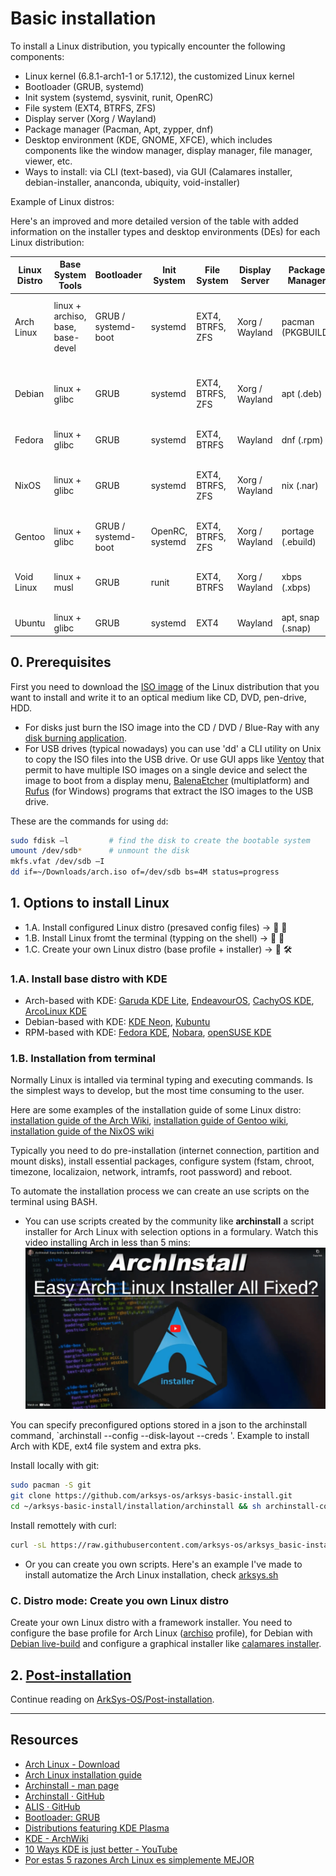 # Basic installation

To install a Linux distribution, you typically encounter the following components:
- Linux kernel (6.8.1-arch1-1 or 5.17.12), the customized Linux kernel
- Bootloader (GRUB, systemd)
- Init system (systemd, sysvinit, runit, OpenRC)
- File system (EXT4, BTRFS, ZFS)
- Display server (Xorg / Wayland)
- Package manager (Pacman, Apt, zypper, dnf)
- Desktop environment (KDE, GNOME, XFCE), which includes components like the window manager, display manager, file manager, viewer, etc.
- Ways to install: via CLI (text-based), via GUI (Calamares installer, debian-installer, ananconda, ubiquity, void-installer)

Example of Linux distros:

Here's an improved and more detailed version of the table with added information on the installer types and desktop environments (DEs) for each Linux distribution:

| Linux Distro    | Base System Tools                 | Bootloader          | Init System     | File System      | Display Server | Package Manager  | DE preinstalled  | Installer (Type)                          |
|-----------------|-----------------------------------|---------------------|-----------------|------------------|----------------|------------------|------------------|-------------------------------------------|
| Arch Linux      | linux + archiso, base, base-devel | GRUB / systemd-boot | systemd         | EXT4, BTRFS, ZFS | Xorg / Wayland | pacman (PKGBUILD)| --               | Text-based CLI / archinstall (script CLI) |
| Debian          | linux + glibc                     | GRUB                | systemd         | EXT4, BTRFS, ZFS | Xorg / Wayland | apt (.deb)       | --               | Debian Installer (GUI and Text-based CLI) |
| Fedora          | linux + glibc                     | GRUB                | systemd         | EXT4, BTRFS      | Wayland        | dnf (.rpm)       | GNOME, KDE       | Anaconda (GUI)                            |
| NixOS           | linux + glibc                     | GRUB                | systemd         | EXT4, BTRFS, ZFS | Xorg / Wayland | nix (.nar)       | GNOME, KDE       | Text-based CLI / Calamares Installer GUI  |
| Gentoo          | linux + glibc                     | GRUB / systemd-boot | OpenRC, systemd | EXT4, BTRFS, ZFS | Xorg / Wayland | portage (.ebuild)| --               | Text-based CLI                            |
| Void Linux      | linux + musl                      | GRUB                | runit           | EXT4, BTRFS      | Xorg / Wayland | xbps (.xbps)     | --, XFCE         | Text-based CLI / Void-installer GUI       |
| Ubuntu          | linux + glibc                     | GRUB                | systemd         | EXT4             | Wayland        | apt, snap (.snap)| GNOME            | Ubiquity GUI                              |

## 0. Prerequisites
First you need to download the [ISO image](https://en.wikipedia.org/wiki/Optical_disc_image) of the Linux distribution that you want to install and write it to an optical medium like CD, DVD, pen-drive, HDD. 

- For disks just burn the ISO image into the CD / DVD / Blue-Ray with any [disk burning application](https://alternativeto.net/software/imgburn/).
- For USB drives (typical nowadays) you can use 'dd' a CLI utility on Unix to copy the ISO files into the USB drive. Or use GUI apps like [Ventoy](https://www.ventoy.net/en/index.html) that permit to have multiple ISO images on a single device and select the image to boot from a display menu, [BalenaEtcher](https://www.balena.io/etcher) (multiplatform) and [Rufus](https://rufus.ie/en/) (for Windows) programs that extract the ISO images to the USB drive.

These are the commands for using `dd`:
```sh
sudo fdisk –l         # find the disk to create the bootable system
umount /dev/sdb*      # unmount the disk
mkfs.vfat /dev/sdb –I
dd if=~/Downloads/arch.iso of=/dev/sdb bs=4M status=progress
```

## 1. Options to install Linux
- 1.A. Install configured Linux distro (presaved config files) -> 🐧 💾
- 1.B. Install Linux fromt the terminal (typping on the shell) -> 🐧 🐢
- 1.C. Create your own Linux distro (base profile + installer) -> 🐧 🛠️

### 1.A. Install base distro with KDE

- Arch-based with KDE:  [Garuda KDE Lite](https://iso.builds.garudalinux.org/iso/garuda/kde-lite/), [EndeavourOS](https://endeavouros.com/), [CachyOS KDE](https://mirror.cachyos.org/ISO/kde/), [ArcoLinux KDE](https://sourceforge.net/projects/arconetpro/files/arcoplasma/)
- Debian-based with KDE: [KDE Neon](https://neon.kde.org/), [Kubuntu](https://kubuntu.org/getkubuntu/)
- RPM-based with KDE: [Fedora KDE](https://ftp.plusline.net/fedora/linux/releases/39/Spins/x86_64/iso/Fedora-KDE-Live-x86_64-39-1.5.iso), [Nobara](https://nobara-images.nobaraproject.org/Nobara-39-Official-2024-01-24.iso), [openSUSE KDE](https://download.opensuse.org/tumbleweed/iso/openSUSE-Tumbleweed-KDE-Live-x86_64-Current.iso)

### 1.B. Installation from terminal
Normally Linux is intalled via terminal typing and executing commands. Is the simplest ways to develop, but the most time consuming to the user.

Here are some examples of the installation guide of some Linux distro: [installation guide of the Arch Wiki](https://wiki.archlinux.org/title/Installation_guide), [installation guide of Gentoo wiki](https://wiki.gentoo.org/wiki/Installation), [installation guide of the NixOS wiki](https://nixos.wiki/wiki/NixOS_Installation_Guide)

Typically you need to do pre-installation (internet connection, partition and mount disks), install essential packages, configure system (fstam, chroot, timezone, localizaion, network, intramfs, root password) and reboot.

To automate the installation process we can create an use scripts on the terminal using BASH. 

- You can use scripts created by the community like **archinstall** a script installer for Arch Linux with selection options in a formulary. Watch this video installing Arch in less than 5 mins:
[![Watch the video](/img/archinstall-video.png)](https://www.youtube-nocookie.com/embed/8mEjwn_AjuQ?start=146)
 
You can specify preconfigured options stored in a json to the archinstall command, `archinstall --config <path-to-json> --disk-layout <path-to-json> --creds <path-to-json>'. Example to install Arch with KDE, ext4 file system and extra pks.

Install locally with git:
```sh
sudo pacman -S git
git clone https://github.com/arksys-os/arksys-basic-install.git
cd ~/arksys-basic-install/installation/archinstall && sh archinstall-config.sh
```

Install remottely with curl:
```sh
curl -sL https://raw.githubusercontent.com/arksys-os/arksys_basic-install/main/installation/script/arksys.sh | bash
```

- Or you can create you own scripts. Here's an example I've made to install automatize the Arch Linux installation, check [arksys.sh](installation/script/arksys.sh)

### C. Distro mode: Create you own Linux distro
Create your own Linux distro with a framework installer. You need to configure the base profile for Arch Linux ([archiso](https://wiki.archlinux.org/title/Archiso) profile), for Debian with [Debian live-build](https://salsa.debian.org/live-team/live-build) and configure a graphical installer like [calamares installer](https://calamares.io/). 

## 2. [Post-installation](https://github.com/arksys-os/arksys_post-install)
Continue reading on [ArkSys-OS/Post-installation](https://github.com/arksys-os/arksys_post-install).

---

## Resources
- [Arch Linux - Download](https://archlinux.org/download/)
- [Arch Linux installation guide](https://wiki.archlinux.org/title/Installation_guide)
- [Archinstall - man page](https://man.archlinux.org/man/extra/archinstall/archinstall.1.en)
- [Archinstall · GitHub](https://github.com/archlinux/archinstall)
- [ALIS · GitHub](https://github.com/picodotdev/alis/)
- [Bootloader: GRUB](https://wiki.archlinux.org/title/GRUB)
- [Distributions featuring KDE Plasma](https://community.kde.org/Distributions)
- [KDE - ArchWiki](https://wiki.archlinux.org/title/KDE)
- [10 Ways KDE is just better - YouTube](https://www.youtube.com/watch?v=3nX1YEQg5Z0)
- [Por estas 5 razones Arch Linux es simplemente MEJOR](https://www.youtube.com/watch?v=hk4t1RhnKVo)
